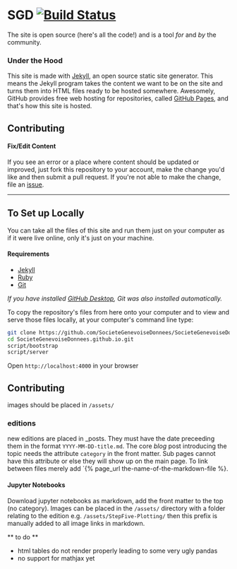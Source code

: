 # SGD [![Build Status](https://travis-ci.org/SocieteGenevoiseDonnees/SocieteGenevoiseDonnees.github.io.svg?branch=gh-pages)](https://travis-ci.org/SocieteGenevoiseDonnees/SocieteGenevoiseDonnees.github.io)

The site is open source (here's all the code!) and is a tool _for_ and _by_ the community.

### Under the Hood

This site is made with [Jekyll](http://jekyllrb.com), an open source static site generator. This means the Jekyll program takes the content we want to be on the site and turns them into HTML files ready to be hosted somewhere. Awesomely, GitHub provides free web hosting for repositories, called [GitHub Pages](http://pages.github.com/), and that's how this site is hosted.

## Contributing

#### Fix/Edit Content

If you see an error or a place where content should be updated or improved, just fork this repository to your account, make the change you'd like and then submit a pull request. If you're not able to make the change, file an [issue](https://github.com/SocieteGenevoiseDonnees/SocieteGenevoiseDonnees.github.io/issues/new).

---

## To Set up Locally

You can take all the files of this site and run them just on your computer as if it were live online, only it's just on your machine.

#### Requirements

* [Jekyll](http://jekyllrb.com/)
* [Ruby](https://www.ruby-lang.org/en/)
* [Git](http://git-scm.com/)

_If you have installed [GitHub Desktop](https://desktop.github.com), Git was also installed automatically._

To copy the repository's files from here onto your computer and to view and serve those files locally, at your computer's command line type:

```bash
git clone https://github.com/SocieteGenevoiseDonnees/SocieteGenevoiseDonnees.github.io.git -b master
cd SocieteGenevoiseDonnees.github.io.git
script/bootstrap
script/server
```
Open `http://localhost:4000` in your browser

## Contributing

images should be placed in `/assets/`

### editions
new editions are placed in _posts. They must have the date preceeding them in the format `YYYY-MM-DD-title.md`. The core *blog* post introducing the topic needs the attribute `category` in the front matter. Sub pages cannot have this attribute or else they will show up on the main page. To link between files merely add `{% page_url the-name-of-the-markdown-file %}.

#### Jupyter Notebooks

Download jupyter notebooks as markdown, add the front matter to the top (no category). Images can be placed in the `/assets/` directory with a folder relating to the edition e.g. `/assets/StepFive-Plotting/` then this prefix is manually added to all image links in markdown. 

** to do **
- html tables do not render properly leading to some very ugly pandas
- no support for mathjax yet
